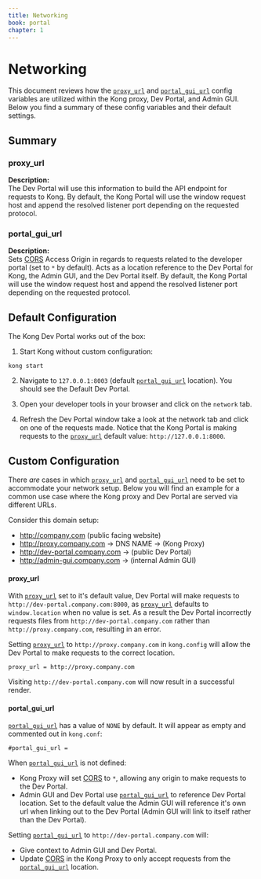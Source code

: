 ```yaml
---
title: Networking
book: portal
chapter: 1
---
```


# Networking

This document reviews how the [`proxy_url`](/docs/latest/developer-portal/property-reference#proxy_url)
and [`portal_gui_url`](/docs/latest/developer-portal/property-reference#portal_gui_url) config variables are utilized within the Kong proxy, Dev Portal, and Admin GUI. Below you find a summary of these config variables and their default settings.

## Summary

### proxy_url
  
**Description:**  
The Dev Portal will use this information to build the API endpoint for requests to Kong. By default, the Kong Portal will use the window request host and append the resolved listener port depending on the requested protocol.

### portal_gui_url

**Description:**  
Sets [CORS](https://developer.mozilla.org/en-US/docs/Web/HTTP/CORS) Access Origin in regards to requests related to the developer portal (set to `*` by default).  Acts as a location reference to the Dev Portal for Kong, the Admin GUI, and the Dev Portal itself. By default, the Kong Portal will use the window request host and append the resolved listener port depending on the requested protocol.


## Default Configuration

The Kong Dev Portal works out of the box:

1. Start Kong without custom configuration:

```
kong start
```

2. Navigate to `127.0.0.1:8003` (default [`portal_gui_url`](/docs/latest/developer-portal/property-reference#portal_gui_url) location).  You should see the Default Dev Portal.

3. Open your developer tools in your browser and click on the `network` tab.

4. Refresh the Dev Portal window take a look at the network tab and click on one of the requests made.  Notice that the Kong Portal is making requests to the [`proxy_url`](/docs/latest/developer-portal/property-reference#proxy_url) default value: `http://127.0.0.1:8000`.


## Custom Configuration

There _are_ cases in which [`proxy_url`](/docs/latest/developer-portal/property-reference#proxy_url) and [`portal_gui_url`](/docs/latest/developer-portal/property-reference#portal_gui_url) need to be set to accommodate your network setup.  Below you will find an example for a common use case where the Kong proxy and Dev Portal are served via different URLs.

Consider this domain setup:

- http://company.com (public facing website)
- http://proxy.company.com -> DNS NAME -> (Kong Proxy)
- http://dev-portal.company.com -> (public Dev Portal)
- http://admin-gui.company.com -> (internal Admin GUI)


#### proxy_url

With [`proxy_url`](/docs/latest/developer-portal/property-reference#proxy_url) set to it's default value, Dev Portal will make requests to `http://dev-portal.company.com:8000`, as [`proxy_url`](/docs/latest/developer-portal/property-reference#proxy_url) defaults to `window.location` when no value is set.  As a result the Dev Portal incorrectly requests files from `http://dev-portal.company.com` rather than `http://proxy.company.com`, resulting in an error.

Setting [`proxy_url`](/docs/latest/developer-portal/property-reference#proxy_url) to `http://proxy.company.com` in `kong.config` will allow the Dev Portal to make requests to the correct location.  

```
proxy_url = http://proxy.company.com
```

Visiting `http://dev-portal.company.com` will now result in a successful render.


#### portal_gui_url

[`portal_gui_url`](/docs/latest/developer-portal/property-reference#portal_gui_url) has a value of `NONE` by default. It will appear as empty and commented out in `kong.conf`:
```
#portal_gui_url =
```
When [`portal_gui_url`](/docs/latest/developer-portal/property-reference#portal_gui_url) is not defined:  
  - Kong Proxy will set [CORS](https://developer.mozilla.org/en-US/docs/Web/HTTP/CORS) to `*`, allowing any origin to make requests to the Dev Portal.
  - Admin GUI and Dev Portal use [`portal_gui_url`](/docs/latest/developer-portal/property-reference#portal_gui_url) to reference Dev Portal location. Set to the default value the Admin GUI will reference it's own url when linking out to the Dev Portal (Admin GUI will link to itself rather than the Dev Portal).

Setting [`portal_gui_url`](/docs/latest/developer-portal/property-reference#portal_gui_url) to `http://dev-portal.company.com` will:  
  - Give context to Admin GUI and Dev Portal.
  - Update [CORS](https://developer.mozilla.org/en-US/docs/Web/HTTP/CORS) in the Kong Proxy to only accept requests from the [`portal_gui_url`](/docs/latest/developer-portal/property-reference#portal_gui_url) location.
